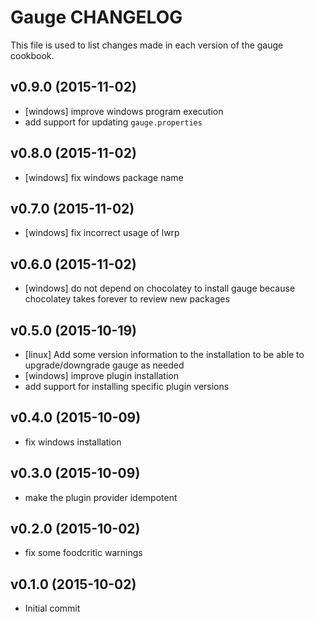 Gauge CHANGELOG
===============

This file is used to list changes made in each version of the gauge cookbook.

v0.9.0 (2015-11-02)
-------------------
* [windows] improve windows program execution
* add support for updating `gauge.properties`

v0.8.0 (2015-11-02)
-------------------
* [windows] fix windows package name

v0.7.0 (2015-11-02)
-------------------
* [windows] fix incorrect usage of lwrp

v0.6.0 (2015-11-02)
-------------------
* [windows] do not depend on chocolatey to install gauge because chocolatey takes forever to review new packages

v0.5.0 (2015-10-19)
-------------------
* [linux] Add some version information to the installation to be able to upgrade/downgrade gauge as needed
* [windows] improve plugin installation
* add support for installing specific plugin versions

v0.4.0 (2015-10-09)
-------------------
* fix windows installation

v0.3.0 (2015-10-09)
-------------------
* make the plugin provider idempotent

v0.2.0 (2015-10-02)
-------------------
* fix some foodcritic warnings

v0.1.0 (2015-10-02)
-------------------
* Initial commit
